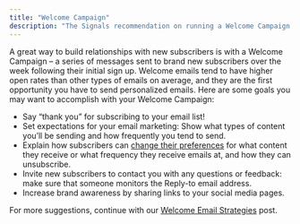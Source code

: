 ```yaml
---
title: "Welcome Campaign"
description: "The Signals recommendation on running a Welcome Campaign."
---
```

 
A great way to build relationships with new subscribers is with a Welcome Campaign – a series of messages sent to brand new subscribers over the week following their initial sign up. Welcome emails tend to have higher open rates than other types of emails on average, and they are the first opportunity you have to send personalized emails. Here are some goals you may want to accomplish with your Welcome Campaign: 

* Say “thank you” for subscribing to your email list!
* Set expectations for your email marketing: Show what types of content you’ll be sending and how frequently you tend to send.
* Explain how subscribers can [change their preferences](/docs/signals/preference-center/) for what content they receive or what frequency they receive emails at, and how they can unsubscribe.
* Invite new subscribers to contact you with any questions or feedback: make sure that someone monitors the Reply-to email address.
* Increase brand awareness by sharing links to your social media pages.

For more suggestions, continue with our [Welcome Email Strategies](https://www.sparkpost.com/blog/welcome-email-strategies-sendwithus) post.
